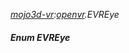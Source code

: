 _[mojo3d-vr](../../modules/mojo3d-vr/mojo3d-vr-module.md):[openvr](openvr:).EVREye_
##### Enum EVREye
